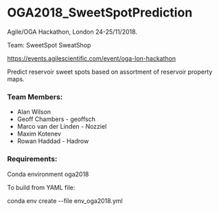 # OGA2018_SweetSpotPrediction
Agile/OGA Hackathon, London 24-25/11/2018.

Team: SweetSpot SweatShop

https://events.agilescientific.com/event/oga-lon-hackathon

Predict reservoir sweet spots based on assortment of reservoir property maps.

### Team Members:
* Alan Wilson
* Geoff Chambers - geoffsch
* Marco van der Linden - Nozziel
* Maxim Kotenev
* Rowan Haddad - Hadrow

### Requirements:
Conda environment oga2018

To build from YAML file:

conda env create --file env_oga2018.yml
